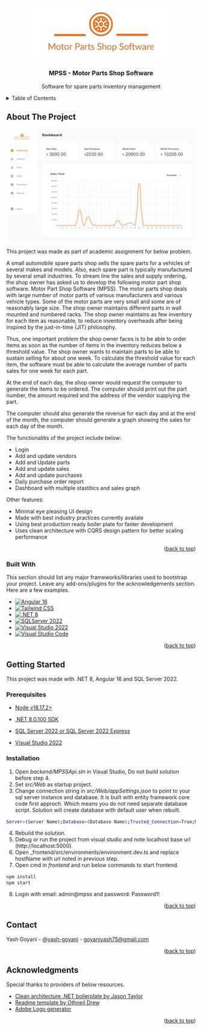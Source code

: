 <a name="readme-top"></a>


<!-- PROJECT LOGO -->
<br />
<div align="center">
  <a href="https://github.com/Majesty75/MPSS">
    <img src="images/logo.png" alt="Logo" width="400">
  </a>

  <h3 align="center">MPSS - Motor Parts Shop Software</h3>

  <p align="center">
    Software for spare parts inventory management
    <br />
  </p>
</div>



<!-- TABLE OF CONTENTS -->
<details>
  <summary>Table of Contents</summary>
  <ol>
    <li>
      <a href="#about-the-project">About The Project</a>
      <ul>
        <li><a href="#built-with">Built With</a></li>
      </ul>
    </li>
    <li>
      <a href="#getting-started">Getting Started</a>
      <ul>
        <li><a href="#prerequisites">Prerequisites</a></li>
        <li><a href="#installation">Installation</a></li>
      </ul>
    </li>
    <li><a href="#contact">Contact</a></li>
    <li><a href="#acknowledgments">Acknowledgments</a></li>
  </ol>
</details>



<!-- ABOUT THE PROJECT -->
## About The Project

![Dashboard Screen Shot][dashboard-screenshot]

This project was made as part of academic assignment for below problem.

A small automobile spare parts shop sells the spare parts for a vehicles of several makes and models. Also,
each spare part is typically manufactured by several small industries. To stream line the sales and supply
ordering, the shop owner has asked us to develop the following motor part shop software.
Motor Part Shop Software (MPSS). The motor parts shop deals with large number of motor parts of
various manufacturers and various vehicle types. Some of the motor parts are very small and some are of
reasonably large size. The shop owner maintains different parts in wall mounted and numbered racks.
The shop owner maintains as few inventory for each item as reasonable, to reduce inventory overheads after
being inspired by the just-in-time (JIT) philosophy.

Thus, one important problem the shop owner faces is to be able to order items as soon as the number of
items in the inventory reduces below a threshold value. The shop owner wants to maintain parts to be able
to sustain selling for about one week. To calculate the threshold value for each item, the software must be
able to calculate the average number of parts sales for one week for each part.

At the end of each day, the shop owner would request the computer to generate the items to be ordered. The
computer should print out the part number, the amount required and the address of the vendor supplying
the part.

The computer should also generate the revenue for each day and at the end of the month, the computer
should generate a graph showing the sales for each day of the month.

The functionalitis of the project include below:
* Login
* Add and update vendors
* Add and Update parts
* Add and update sales
* Add and update purchases
* Daily purchase order report
* Dashboard with multiple stastitics and sales graph

Other features:
* Minimal eye pleasing UI design
* Made with best industry practices currently availale
* Using best production ready boiler plate for faster development
* Uses clean architecture with CQRS design pattern for better scaling performance

<p align="right">(<a href="#readme-top">back to top</a>)</p>



### Built With

This section should list any major frameworks/libraries used to bootstrap your project. Leave any add-ons/plugins for the acknowledgements section. Here are a few examples.

* [![Angular 16][Angular.io]][Angular-url]
* [![Tailwind CSS][Tailwind]][Tailwind-url]
* [![.NET 8][.NET]][.NET-url]
* [![SQLServer 2022][SQLServer]][SQLServer-url]
* [![Visual Studio 2022][VS]][VS-url]
* [![Visual Studio Code][VSCode]][VSCode-url]

<p align="right">(<a href="#readme-top">back to top</a>)</p>



<!-- GETTING STARTED -->
## Getting Started

This project was made with .NET 8, Angular 16 and SQL Server 2022.


### Prerequisites

* <a href="https://nodejs.org/en/about/previous-releases">Node v18.17.2></a>

* <a href="https://dotnet.microsoft.com/en-us/download/dotnet/8.0">.NET 8.0.100 SDK</a>

* <a href="https://www.microsoft.com/en-in/sql-server/sql-server-downloads">SQL Server 2022 or SQL Server 2022 Express</a>

* <a href="https://visualstudio.microsoft.com/">Visual Studio 2022</a>



### Installation

1. Open _backend/MPSSApi.sln_ in Visual Studio, Do not build solution before step 4.
2. Set _src/Web_  as startup project.
3. Change connection string in _src/Web/appSettings.json_ to point to your sql server instance and database. It is built with entity framework core code first approch. Which means you do not need separate database script. Solution will create database with default user when rebuilt.
  ```sh
  Server=(Server Name);Database=(Database Name);Trusted_Connection=True;MultipleActiveResultSets=true;TrustServerCertificate=True
  ```
4. Rebuild the solution.
5. Debug or run the project from visual studio and note localhost base url (http://localhost:5000).
6. Open _frontend/src/environments/environment.dev.ts and replace hostName with url noted in previous step.
7. Open cmd in _frontend_ and run below commands to start frontend.
  ```
  npm install
  npm start
  ```
8. Login with email: admin@mpss and password: Password1!

<p align="right">(<a href="#readme-top">back to top</a>)</p>


<!-- CONTACT -->
## Contact

Yash Goyani - [@yash-goyani](https://www.linkedin.com/in/yash-goyani-5156601b4/) - goyaniyash75@gmail.com

<p align="right">(<a href="#readme-top">back to top</a>)</p>



<!-- ACKNOWLEDGMENTS -->
## Acknowledgments

Special thanks to providers of below resources.

* [Clean architecture .NET boilerplate by Jason Taylor](https://github.com/jasontaylordev/CleanArchitecture)
* [Readme template by Othneil Drew](https://github.com/othneildrew/Best-README-Template)
* [Adobe Logo generator](https://www.adobe.com/express/create/logo)

<p align="right">(<a href="#readme-top">back to top</a>)</p>



<!-- MARKDOWN LINKS & IMAGES -->
<!-- https://www.markdownguide.org/basic-syntax/#reference-style-links -->
[dashboard-screenshot]: images/dashboard.png
[Angular.io]: https://img.shields.io/badge/Angular-DD0031?style=for-the-badge&logo=angular&logoColor=white
[Angular-url]: https://angular.io/
[Tailwind]: https://img.shields.io/badge/Tailwind_CSS-38B2AC?style=for-the-badge&logo=tailwind-css&logoColor=white
[Tailwind-url]: https://tailwindcss.com/
[.NET]: https://img.shields.io/badge/.NET-5C2D91?style=for-the-badge&logo=.net&logoColor=white
[.NET-url]: https://dotnet.microsoft.com/
[SQLServer]: https://img.shields.io/badge/Microsoft_SQL_Server-CC2927?style=for-the-badge&logo=microsoft-sql-server&logoColor=white
[SQLServer-url]: https://www.microsoft.com/en-in/sql-server/sql-server-downloads
[VS]: https://img.shields.io/badge/Visual_Studio-5C2D91?style=for-the-badge&logo=visual%20studio&logoColor=white
[VS-url]: https://visualstudio.microsoft.com/
[VSCode]: https://img.shields.io/badge/Visual_Studio_Code-0078D4?style=for-the-badge&logo=visual%20studio%20code&logoColor=white
[VSCode-url]: https://code.visualstudio.com/